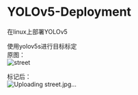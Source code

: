 # YOLOv5-Deployment
在linux上部署YOLOv5

使用yolov5s进行目标标定\
原图：\
![street](https://github.com/user-attachments/assets/bd22a0e3-8cd1-4fff-95ef-5dbebfa19d77)

标记后：\
![Uploading street.jpg…]()
